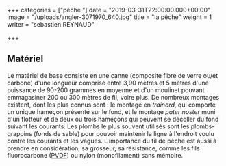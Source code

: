 +++
categories = ["pêche "]
date = "2019-03-31T22:00:00.000+00:00"
image = "/uploads/angler-3071970_640.jpg"
title = "la pêche"
weight = 1
writer = "sebastien REYNAUD"

+++
## Matériel

Le matériel de base consiste en une canne (composite fibre de verre ou/et carbone) d'une longueur comprise entre 3,90 mètres et 5 mètres d'une puissance de 90-200 grammes en moyenne et d'un moulinet pouvant emmagasiner 200 ou 300 mètres de fil, voire plus. De nombreux montages existent, dont les plus connus sont : le montage en _trainard_, qui comporte un unique hameçon présenté sur le fond, et le montage _pater noster_ muni d'un flotteur et de deux ou trois hameçons qui peuvent se décoller du fond suivant les courants. Les plombs le plus souvent utilisés sont les plombs-grappins (fonds de sable) pour pouvoir maintenir la ligne à l'endroit voulu contre les courants et les vagues. L'importance du fil de pêche est aussi à prendre en considération, sa grosseur, sa résistance, comme les fils fluorocarbone ([PVDF](https://fr.wikipedia.org/wiki/PVDF "PVDF")) ou nylon (monofilament) sans mémoire.